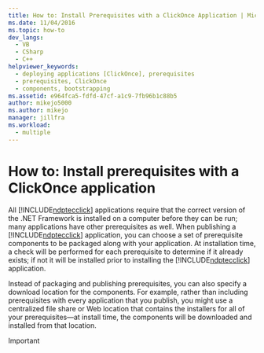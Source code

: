```yaml
---
title: How to: Install Prerequisites with a ClickOnce Application | Microsoft Docs
ms.date: 11/04/2016
ms.topic: how-to
dev_langs: 
  - VB
  - CSharp
  - C++
helpviewer_keywords: 
  - deploying applications [ClickOnce], prerequisites
  - prerequisites, ClickOnce
  - components, bootstrapping
ms.assetid: e964fca5-fdfd-47cf-a1c9-7fb96b1c88b5
author: mikejo5000
ms.author: mikejo
manager: jillfra
ms.workload: 
  - multiple
---
```

# How to: Install prerequisites with a ClickOnce application
All [!INCLUDE[ndptecclick](../deployment/includes/ndptecclick_md.md)] applications require that the correct version of the .NET Framework is installed on a computer before they can be run; many applications have other prerequisites as well. When publishing a [!INCLUDE[ndptecclick](../deployment/includes/ndptecclick_md.md)] application, you can choose a set of prerequisite components to be packaged along with your application. At installation time, a check will be performed for each prerequisite to determine if it already exists; if not it will be installed prior to installing the [!INCLUDE[ndptecclick](../deployment/includes/ndptecclick_md.md)] application.

 Instead of packaging and publishing prerequisites, you can also specify a download location for the components. For example, rather than including prerequisites with every application that you publish, you might use a centralized file share or Web location that contains the installers for all of your prerequisites—at install time, the components will be downloaded and installed from that location.

> [!IMPORTANT]
> You should add prerequisite installer packages to your development computer before you publish your first [!INCLUDE[ndptecclick](../deployment/includes/ndptecclick_md.md)] application. For more information, see [How to: Include Prerequisites with a ClickOnce Application](../deployment/how-to-include-prerequisites-with-a-clickonce-application.md).

 Prerequisites are managed in the **Prerequisites** dialog box, accessible from the **Publish** pane of the **Project Designer**.

> [!NOTE]
> In addition to the predetermined list of prerequisites, you can add your own components to the list. For more information, see [Creating bootstrapper packages](../deployment/creating-bootstrapper-packages.md).

### To specify prerequisites to install with a ClickOnce application

1. With a project selected in **Solution Explorer**, on the **Project** menu click **Properties**.

2. Select the **Publish** pane.

3. Click the **Prerequisites** button to open the **Prerequisites** dialog box.

4. In the **Prerequisites** dialog box, make sure that the **Create setup program to install prerequisite components** check box is selected.

5. In the **Prerequisites** list, check the components that you wish to install, and then click **OK**.

     The selected components will be packaged and published along with your application.

### To specify a different download location for prerequisites

1. With a project selected in **Solution Explorer**, on the **Project** menu click **Properties**.

2. Select the **Publish** pane.

3. Click the **Prerequisites** button to open the **Prerequisites** dialog box.

4. In the **Prerequisites** dialog box, make sure that the **Create setup program to install prerequisite components** check box is selected.

5. In the **Specify the install location for prerequisites** section, select **Download prerequisites from the following location**.

6. Select a location from the drop-down list, or enter a URL, file path, or FTP location, and then click **OK.**

    > [!NOTE]
    > You must make sure that installers for the specified components exist at the specified location.

## See also
- [Publish ClickOnce applications](../deployment/publishing-clickonce-applications.md)
- [How to: Publish a ClickOnce application using the Publish Wizard](../deployment/how-to-publish-a-clickonce-application-using-the-publish-wizard.md)